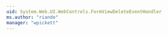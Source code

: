 ```yaml
---
uid: System.Web.UI.WebControls.FormViewDeleteEventHandler
ms.author: "riande"
manager: "wpickett"
---
```

